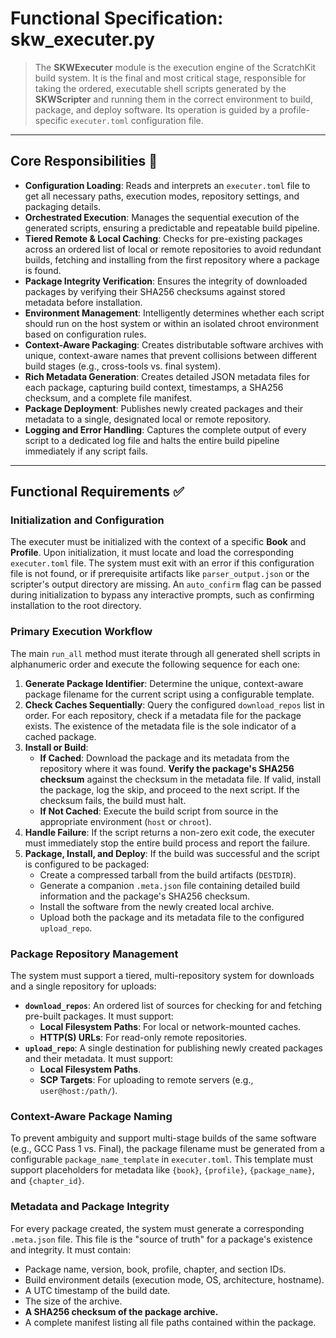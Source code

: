 # Functional Specification: skw_executer.py

> The **SKWExecuter** module is the execution engine of the ScratchKit build system. It is the final and most critical stage, responsible for taking the ordered, executable shell scripts generated by the **SKWScripter** and running them in the correct environment to build, package, and deploy software. Its operation is guided by a profile-specific `executer.toml` configuration file.

---

## Core Responsibilities 🎯

* **Configuration Loading**: Reads and interprets an `executer.toml` file to get all necessary paths, execution modes, repository settings, and packaging details.
* **Orchestrated Execution**: Manages the sequential execution of the generated scripts, ensuring a predictable and repeatable build pipeline.
* **Tiered Remote & Local Caching**: Checks for pre-existing packages across an ordered list of local or remote repositories to avoid redundant builds, fetching and installing from the first repository where a package is found.
* **Package Integrity Verification**: Ensures the integrity of downloaded packages by verifying their SHA256 checksums against stored metadata before installation.
* **Environment Management**: Intelligently determines whether each script should run on the host system or within an isolated chroot environment based on configuration rules.
* **Context-Aware Packaging**: Creates distributable software archives with unique, context-aware names that prevent collisions between different build stages (e.g., cross-tools vs. final system).
* **Rich Metadata Generation**: Creates detailed JSON metadata files for each package, capturing build context, timestamps, a SHA256 checksum, and a complete file manifest.
* **Package Deployment**: Publishes newly created packages and their metadata to a single, designated local or remote repository.
* **Logging and Error Handling**: Captures the complete output of every script to a dedicated log file and halts the entire build pipeline immediately if any script fails.

---

## Functional Requirements ✅

### Initialization and Configuration

The executer must be initialized with the context of a specific **Book** and **Profile**. Upon initialization, it must locate and load the corresponding `executer.toml` file. The system must exit with an error if this configuration file is not found, or if prerequisite artifacts like `parser_output.json` or the scripter's output directory are missing. An `auto_confirm` flag can be passed during initialization to bypass any interactive prompts, such as confirming installation to the root directory.

### Primary Execution Workflow

The main `run_all` method must iterate through all generated shell scripts in alphanumeric order and execute the following sequence for each one:

1.  **Generate Package Identifier**: Determine the unique, context-aware package filename for the current script using a configurable template.
2.  **Check Caches Sequentially**: Query the configured `download_repos` list in order. For each repository, check if a metadata file for the package exists. The existence of the metadata file is the sole indicator of a cached package.
3.  **Install or Build**:
    * **If Cached**: Download the package and its metadata from the repository where it was found. **Verify the package's SHA256 checksum** against the checksum in the metadata file. If valid, install the package, log the skip, and proceed to the next script. If the checksum fails, the build must halt.
    * **If Not Cached**: Execute the build script from source in the appropriate environment (`host` or `chroot`).
4.  **Handle Failure**: If the script returns a non-zero exit code, the executer must immediately stop the entire build process and report the failure.
5.  **Package, Install, and Deploy**: If the build was successful and the script is configured to be packaged:
    * Create a compressed tarball from the build artifacts (`DESTDIR`).
    * Generate a companion `.meta.json` file containing detailed build information and the package's SHA256 checksum.
    * Install the software from the newly created local archive.
    * Upload both the package and its metadata file to the configured `upload_repo`.

### Package Repository Management

The system must support a tiered, multi-repository system for downloads and a single repository for uploads:

* **`download_repos`**: An ordered list of sources for checking for and fetching pre-built packages. It must support:
    * **Local Filesystem Paths**: For local or network-mounted caches.
    * **HTTP(S) URLs**: For read-only remote repositories.
* **`upload_repo`**: A single destination for publishing newly created packages and their metadata. It must support:
    * **Local Filesystem Paths**.
    * **SCP Targets**: For uploading to remote servers (e.g., `user@host:/path/`).

### Context-Aware Package Naming

To prevent ambiguity and support multi-stage builds of the same software (e.g., GCC Pass 1 vs. Final), the package filename must be generated from a configurable `package_name_template` in `executer.toml`. This template must support placeholders for metadata like `{book}`, `{profile}`, `{package_name}`, and `{chapter_id}`.

### Metadata and Package Integrity

For every package created, the system must generate a corresponding `.meta.json` file. This file is the "source of truth" for a package's existence and integrity. It must contain:

* Package name, version, book, profile, chapter, and section IDs.
* Build environment details (execution mode, OS, architecture, hostname).
* A UTC timestamp of the build date.
* The size of the archive.
* **A SHA256 checksum of the package archive.**
* A complete manifest listing all file paths contained within the package.
